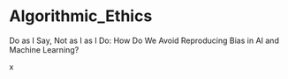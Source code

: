 # Algorithmic_Ethics
Do as I Say, Not as I as I Do: How Do We Avoid Reproducing Bias in AI and Machine Learning? 

x


